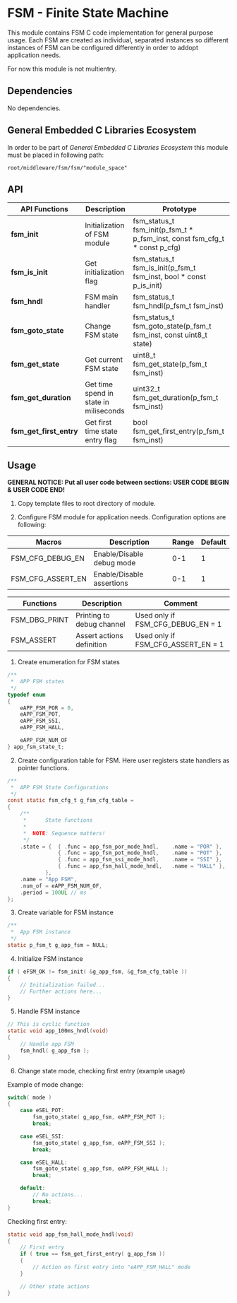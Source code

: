 # **FSM - Finite State Machine**
This module contains FSM C code implementation for general purpose usage. Each FSM are created as individual, separated instances so different instances of FSM can be configured differently in order to addopt application needs.

For now this module is not multientry. 

## **Dependencies**

No dependencies.

## **General Embedded C Libraries Ecosystem**
In order to be part of *General Embedded C Libraries Ecosystem* this module must be placed in following path: 

```
root/middleware/fsm/fsm/"module_space"
```

 ## **API**
| API Functions | Description | Prototype |
| --- | ----------- | ----- |
| **fsm_init** | Initialization of FSM module | fsm_status_t fsm_init(p_fsm_t * p_fsm_inst, const fsm_cfg_t * const p_cfg) |****
| **fsm_is_init** | Get initialization flag | fsm_status_t fsm_is_init(p_fsm_t fsm_inst, bool * const p_is_init) |
| **fsm_hndl** | FSM main handler | fsm_status_t fsm_hndl(p_fsm_t fsm_inst) |
| **fsm_goto_state** | Change FSM state | fsm_status_t fsm_goto_state(p_fsm_t fsm_inst, const uint8_t state) |
| **fsm_get_state** | Get current FSM state | uint8_t fsm_get_state(p_fsm_t fsm_inst) |
| **fsm_get_duration** | Get time spend in state in miliseconds | uint32_t fsm_get_duration(p_fsm_t fsm_inst) |
| **fsm_get_first_entry** | Get first time state entry flag | bool fsm_get_first_entry(p_fsm_t fsm_inst) |

## **Usage**

**GENERAL NOTICE: Put all user code between sections: USER CODE BEGIN & USER CODE END!**

1. Copy template files to root directory of module.

2. Configure FSM module for application needs. Configuration options are following:

| Macros | Description | Range | Default | 
| ------------- | ----------- | ----- | --- |
| FSM_CFG_DEBUG_EN | Enable/Disable debug mode | 0-1 | 1
| FSM_CFG_ASSERT_EN | Enable/Disable assertions | 0-1 | 1

| Functions | Description | Comment |
| ------------- | ----------- | ----- |
| FSM_DBG_PRINT | Printing to debug channel | Used only if FSM_CFG_DEBUG_EN = 1 |
| FSM_ASSERT | Assert actions definition | Used only if FSM_CFG_ASSERT_EN = 1 |

1. Create enumeration for FSM states
```C
/**
 * 	APP FSM states
 */
typedef enum
{
	eAPP_FSM_POR = 0,
	eAPP_FSM_POT,
	eAPP_FSM_SSI,
	eAPP_FSM_HALL,

	eAPP_FSM_NUM_OF
} app_fsm_state_t;
```

2. Create configuration table for FSM. Here user registers state handlers as pointer functions.

```C
/**
 * 	APP FSM State Configurations
 */
const static fsm_cfg_t g_fsm_cfg_table =
{
	/**
	 * 		State functions
	 *
	 * 	NOTE: Sequence matters!
	 */
	.state = { 	{ .func = app_fsm_por_mode_hndl, 	.name = "POR" },
				{ .func = app_fsm_pot_mode_hndl, 	.name = "POT" },
				{ .func = app_fsm_ssi_mode_hndl, 	.name = "SSI" },
				{ .func = app_fsm_hall_mode_hndl, 	.name = "HALL" },
			},
	.name = "App FSM",
	.num_of = eAPP_FSM_NUM_OF,
	.period = 100UL // ms
};
```

3. Create variable for FSM instance
```C
/**
 * 	App FSM instance
 */
static p_fsm_t g_app_fsm = NULL;
```

4. Initialize FSM instance
```C
if ( eFSM_OK != fsm_init( &g_app_fsm, &g_fsm_cfg_table ))
{
    // Initialization failed...
    // Further actions here...
}
```

5. Handle FSM instance
```C
// This is cyclic function
static void app_100ms_hndl(void)
{
	// Handle app FSM
	fsm_hndl( g_app_fsm );
}

```

6. Change state mode, checking first entry (example usage)

Example of mode change:
```C
switch( mode )
{
    case eSEL_POT:
        fsm_goto_state( g_app_fsm, eAPP_FSM_POT );
        break;

    case eSEL_SSI:
        fsm_goto_state( g_app_fsm, eAPP_FSM_SSI );
        break;

    case eSEL_HALL:
        fsm_goto_state( g_app_fsm, eAPP_FSM_HALL );
        break;

    default:
        // No actions...
        break;
}
```

Checking first entry:
```C
static void app_fsm_hall_mode_hndl(void)
{
    // First entry
    if ( true == fsm_get_first_entry( g_app_fsm ))
    {
        // Action on first entry into "eAPP_FSM_HALL" mode
    }

    // Other state actions
}
```

